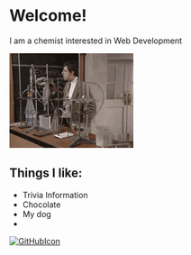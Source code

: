 # Welcome!
I am a chemist interested in Web Development

![MrBean_Chemist](/MrBean_Chemist.gif)

## Things I like:
- Trivia Information
- Chocolate
- My dog
- <a href="https://github.com/harish-sethuraman/readme-components">
<img alt="GitHubIcon" src="https://readme-components.vercel.app/api?component=logo&fill=black&logo=sass&svgfill=cd6799">
</a>
